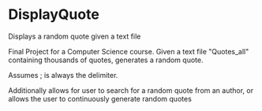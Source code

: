 # DisplayQuote
Displays a random quote given a text file

Final Project for a Computer Science course. 
Given a text file "Quotes_all" containing thousands of quotes, generates a random quote.

Assumes ; is always the delimiter.

Additionally allows for user to search for a random quote from an author, or allows the user to continuously generate random quotes
